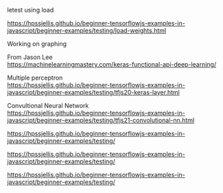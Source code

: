 

letest using load


https://hpssjellis.github.io/beginner-tensorflowjs-examples-in-javascript/beginner-examples/testing/load-weights.html






Working on graphing


From Jason Lee  
https://machinelearningmastery.com/keras-functional-api-deep-learning/


Multiple perceptron    
https://hpssjellis.github.io/beginner-tensorflowjs-examples-in-javascript/beginner-examples/testing/tfjs20-keras-layer.html



Convultional Neural Network      
https://hpssjellis.github.io/beginner-tensorflowjs-examples-in-javascript/beginner-examples/testing/tfjs21-convolutional-nn.html










https://hpssjellis.github.io/beginner-tensorflowjs-examples-in-javascript/beginner-examples/testing/







https://hpssjellis.github.io/beginner-tensorflowjs-examples-in-javascript/beginner-examples/testing/







https://hpssjellis.github.io/beginner-tensorflowjs-examples-in-javascript/beginner-examples/testing/
